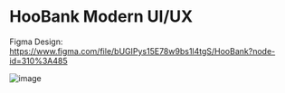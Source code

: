 # HooBank Modern UI/UX

Figma Design: https://www.figma.com/file/bUGIPys15E78w9bs1l4tgS/HooBank?node-id=310%3A485

![image](https://github.com/ialexss/HooBank-Modern-UI/assets/107780424/50f37302-8073-4456-b1b7-ecf4efd9f4a8)

